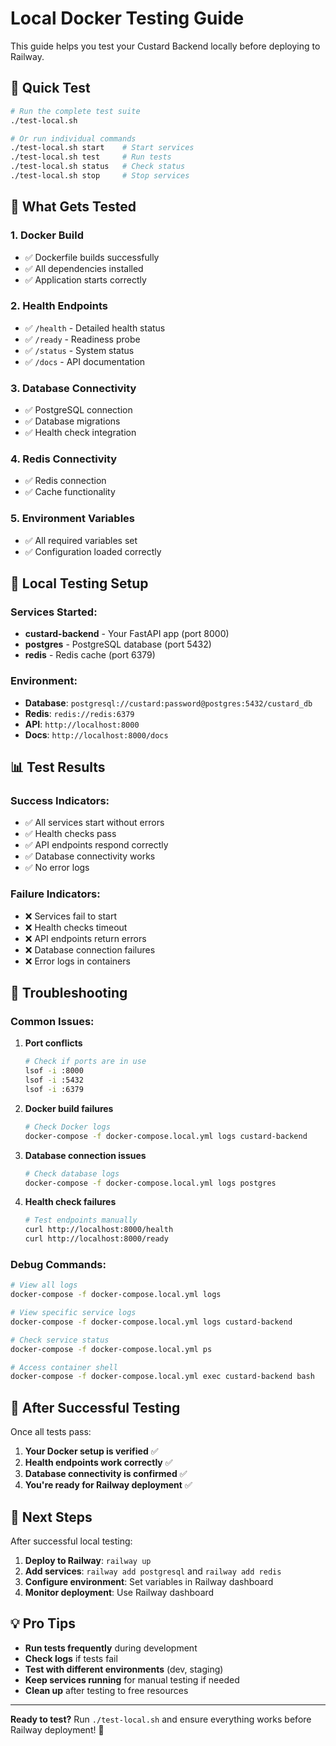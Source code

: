 # Local Docker Testing Guide

This guide helps you test your Custard Backend locally before deploying to Railway.

## 🚀 **Quick Test**

```bash
# Run the complete test suite
./test-local.sh

# Or run individual commands
./test-local.sh start    # Start services
./test-local.sh test     # Run tests
./test-local.sh status   # Check status
./test-local.sh stop     # Stop services
```

## 🧪 **What Gets Tested**

### **1. Docker Build**
- ✅ Dockerfile builds successfully
- ✅ All dependencies installed
- ✅ Application starts correctly

### **2. Health Endpoints**
- ✅ `/health` - Detailed health status
- ✅ `/ready` - Readiness probe
- ✅ `/status` - System status
- ✅ `/docs` - API documentation

### **3. Database Connectivity**
- ✅ PostgreSQL connection
- ✅ Database migrations
- ✅ Health check integration

### **4. Redis Connectivity**
- ✅ Redis connection
- ✅ Cache functionality

### **5. Environment Variables**
- ✅ All required variables set
- ✅ Configuration loaded correctly

## 🔧 **Local Testing Setup**

### **Services Started:**
- **custard-backend** - Your FastAPI app (port 8000)
- **postgres** - PostgreSQL database (port 5432)
- **redis** - Redis cache (port 6379)

### **Environment:**
- **Database**: `postgresql://custard:password@postgres:5432/custard_db`
- **Redis**: `redis://redis:6379`
- **API**: `http://localhost:8000`
- **Docs**: `http://localhost:8000/docs`

## 📊 **Test Results**

### **Success Indicators:**
- ✅ All services start without errors
- ✅ Health checks pass
- ✅ API endpoints respond correctly
- ✅ Database connectivity works
- ✅ No error logs

### **Failure Indicators:**
- ❌ Services fail to start
- ❌ Health checks timeout
- ❌ API endpoints return errors
- ❌ Database connection failures
- ❌ Error logs in containers

## 🚨 **Troubleshooting**

### **Common Issues:**

1. **Port conflicts**
   ```bash
   # Check if ports are in use
   lsof -i :8000
   lsof -i :5432
   lsof -i :6379
   ```

2. **Docker build failures**
   ```bash
   # Check Docker logs
   docker-compose -f docker-compose.local.yml logs custard-backend
   ```

3. **Database connection issues**
   ```bash
   # Check database logs
   docker-compose -f docker-compose.local.yml logs postgres
   ```

4. **Health check failures**
   ```bash
   # Test endpoints manually
   curl http://localhost:8000/health
   curl http://localhost:8000/ready
   ```

### **Debug Commands:**
```bash
# View all logs
docker-compose -f docker-compose.local.yml logs

# View specific service logs
docker-compose -f docker-compose.local.yml logs custard-backend

# Check service status
docker-compose -f docker-compose.local.yml ps

# Access container shell
docker-compose -f docker-compose.local.yml exec custard-backend bash
```

## 🎯 **After Successful Testing**

Once all tests pass:

1. **Your Docker setup is verified** ✅
2. **Health endpoints work correctly** ✅
3. **Database connectivity is confirmed** ✅
4. **You're ready for Railway deployment** ✅

## 🚀 **Next Steps**

After successful local testing:

1. **Deploy to Railway**: `railway up`
2. **Add services**: `railway add postgresql` and `railway add redis`
3. **Configure environment**: Set variables in Railway dashboard
4. **Monitor deployment**: Use Railway dashboard

## 💡 **Pro Tips**

- **Run tests frequently** during development
- **Check logs** if tests fail
- **Test with different environments** (dev, staging)
- **Keep services running** for manual testing if needed
- **Clean up** after testing to free resources

---

**Ready to test?** Run `./test-local.sh` and ensure everything works before Railway deployment! 🧪
